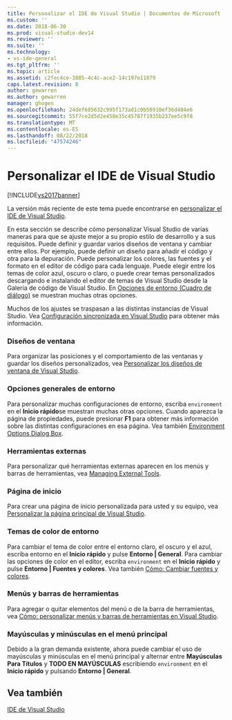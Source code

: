 ```yaml
---
title: Personalizar el IDE de Visual Studio | Documentos de Microsoft
ms.custom: ''
ms.date: 2018-06-30
ms.prod: visual-studio-dev14
ms.reviewer: ''
ms.suite: ''
ms.technology:
- vs-ide-general
ms.tgt_pltfrm: ''
ms.topic: article
ms.assetid: c2fec4ce-3885-4c4c-ace2-14c197e11079
caps.latest.revision: 8
author: gewarren
ms.author: gewarren
manager: ghogen
ms.openlocfilehash: 24def685632c995f173ad1c0b50910ef36d484e6
ms.sourcegitcommit: 55f7ce2d5d2e458e35c45787f1935b237ee5c9f8
ms.translationtype: MT
ms.contentlocale: es-ES
ms.lasthandoff: 08/22/2018
ms.locfileid: "47574246"
---
```

# <a name="personalizing-the-visual-studio-ide"></a>Personalizar el IDE de Visual Studio
[!INCLUDE[vs2017banner](../includes/vs2017banner.md)]

La versión más reciente de este tema puede encontrarse en [personalizar el IDE de Visual Studio](https://docs.microsoft.com/visualstudio/ide/personalizing-the-visual-studio-ide).  
  
En esta sección se describe cómo personalizar Visual Studio de varias maneras para que se ajuste mejor a su propio estilo de desarrollo y a sus requisitos. Puede definir y guardar varios diseños de ventana y cambiar entre ellos. Por ejemplo, puede definir un diseño para añadir el código y otra para la depuración. Puede personalizar los colores, las fuentes y el formato en el editor de código para cada lenguaje. Puede elegir entre los temas de color azul, oscuro o claro, o puede crear temas personalizados descargando e instalando el editor de temas de Visual Studio desde la Galería de código de Visual Studio. En [Opciones de entorno (Cuadro de diálogo)](../ide/reference/environment-options-dialog-box.md) se muestran muchas otras opciones.  
  
 Muchos de los ajustes se traspasan a las distintas instancias de Visual Studio. Vea [Configuración sincronizada en Visual Studio](../ide/synchronized-settings-in-visual-studio.md) para obtener más información.  
   
### <a name="window-layouts"></a>Diseños de ventana  
 Para organizar las posiciones y el comportamiento de las ventanas y guardar los diseños personalizados, vea [Personalizar los diseños de ventana de Visual Studio](../ide/customizing-window-layouts-in-visual-studio.md).  
  
### <a name="general-environment-options"></a>Opciones generales de entorno  
 Para personalizar muchas configuraciones de entorno, escriba `environment` en el **Inicio rápido**se muestran muchas otras opciones. Cuando aparezca la página de propiedades, puede presionar  **F1** para obtener más información sobre las distintas configuraciones en esa página. Vea también [Environment Options Dialog Box](../ide/reference/environment-options-dialog-box.md).  
  
### <a name="external-tools"></a>Herramientas externas  
 Para personalizar qué herramientas externas aparecen en los menús y barras de herramientas, vea [Managing External Tools](../ide/managing-external-tools.md).  
  
### <a name="start-page"></a>Página de inicio  
 Para crear una página de inicio personalizada para usted y su equipo, vea [Personalizar la página principal de Visual Studio](../ide/customizing-the-start-page-for-visual-studio.md).  
  
### <a name="environment-color-themes"></a>Temas de color de entorno  
 Para cambiar el tema de color entre el entorno claro, el oscuro y el azul, escriba entorno en el **Inicio rápido** y pulse **Entorno &#124; General**. Para cambiar las opciones de color en el editor, escriba `environment` en el **Inicio rápido** y pulse **Entorno &#124; Fuentes y colores**. Vea también [Cómo: Cambiar fuentes y colores](../ide/how-to-change-fonts-and-colors-in-visual-studio.md).  
  
### <a name="menus-and-toolbars"></a>Menús y barras de herramientas  
 Para agregar o quitar elementos del menú o de la barra de herramientas, vea [Cómo: personalizar menús y barras de herramientas en Visual Studio](../ide/how-to-customize-menus-and-toolbars-in-visual-studio.md).  
  
### <a name="main-menu-casing"></a>Mayúsculas y minúsculas en el menú principal  
 Debido a la gran demanda existente, ahora puede cambiar el uso de mayúsculas y minúsculas en el menú principal y alternar entre **Mayúsculas Para Títulos** y **TODO EN MAYÚSCULAS** escribiendo `environment` en el **Inicio rápido** y pulsando **Entorno &#124; General**.  
  
## <a name="see-also"></a>Vea también  
 [IDE de Visual Studio](../ide/visual-studio-ide.md)





